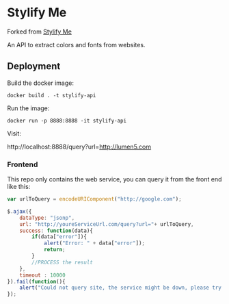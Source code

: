 # Stylify Me

Forked from [Stylify Me](https://github.com/micmro/Stylify-Me)

An API to extract colors and fonts from websites.

## Deployment

Build the docker image:

```
docker build . -t stylify-api
```

Run the image:

```
docker run -p 8888:8888 -it stylify-api
```

Visit:

http://localhost:8888/query?url=http://lumen5.com


### Frontend

This repo only contains the web service, you can query it from the front end like this:

```javaScript
var urlToQuery = encodeURIComponent("http://google.com");

$.ajax({
	dataType: "jsonp",
	url: "http://youreServiceUrl.com/query?url="+ urlToQuery,
	success: function(data){
		if(data["error"]){
			alert("Error: " + data["error"]);
			return;
		}
		//PROCESS the result
	},
	timeout : 10000
}).fail(function(){
	alert("Could not query site, the service might be down, please try again later.");
});
```
